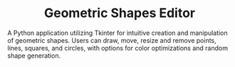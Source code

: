 <h1 align="center">Geometric Shapes Editor</h1>
<p aling="justify">A Python application utilizing Tkinter for intuitive creation and manipulation of geometric shapes. Users can draw, move, resize and remove points, lines, squares, and circles, with options for color optimizations and random shape generation.</p>
